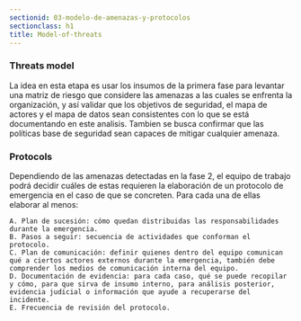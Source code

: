 ```yaml
---
sectionid: 03-modelo-de-amenazas-y-protocolos
sectionclass: h1
title: Model-of-threats
---
```

### Threats model
La idea en esta etapa es usar los insumos de la primera fase para levantar una matriz de riesgo que considere las amenazas a las cuales se enfrenta la organización, y así validar que los objetivos de seguridad, el mapa de actores y el  mapa de datos sean consistentes con lo que se está documentando en este analisis. Tambien se busca confirmar que las políticas base de seguridad sean capaces de mitigar cualquier amenaza.

### Protocols
Dependiendo de las amenazas detectadas en la fase 2, el equipo de trabajo podrá decidir cuáles de estas requieren la elaboración de un protocolo de emergencia en el caso de que se concreten. Para cada una de ellas elaborar al menos:

	A. Plan de sucesión: cómo quedan distribuidas las responsabilidades durante la emergencia.
	B. Pasos a seguir: secuencia de actividades que conforman el protocolo.
	C. Plan de comunicación: definir quienes dentro del equipo comunican qué a ciertos actores externos durante la emergencia, también debe comprender los medios de comunicación interna del equipo.
	D. Documentación de evidencia: para cada caso, qué se puede recopilar y cómo, para que sirva de insumo interno, para análisis posterior, evidencia judicial o información que ayude a recuperarse del incidente.
	E. Frecuencia de revisión del protocolo.
